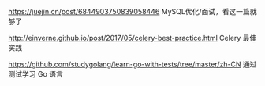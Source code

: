 https://juejin.cn/post/6844903750839058446  MySQL优化/面试，看这一篇就够了  

http://einverne.github.io/post/2017/05/celery-best-practice.html   Celery 最佳实践  

https://github.com/studygolang/learn-go-with-tests/tree/master/zh-CN   通过测试学习 Go 语言 